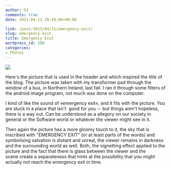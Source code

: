 ```yaml
---
author: h2
comments: true
date: 2013-04-11 20:49:06+00:00

link: /post/2013/04/11/emergency-exit/
slug: emergency-exit
title: Emergency Exit
wordpress_id: 208
categories:
- Photos
---
```


[![](/post/2013/04/emergency_exit-300x225.jpg)](/post/2013/04/emergency_exit.jpg)

Here's the picture that is used in the header and which inspired the title of the blog. The picture was taken with my transformer pad through the window of a bus, in Northern Ireland, last fall. I ran it through some filters of the android image program, not much was done on the computer. <!-- more -->

I kind of like the sound of »emergency exit«, and it fits with the picture. You are stuck in a place that isn't  good for you -- but things aren't hopeless, there is a way out. Can be understood as a allegory on our society in general or the Software world or whatever the viewer might see in it.

Then again the picture has a more gloomy touch to it, the sky that is inscribed with "EMERGENCY EXIT" (or at least parts of the words) and symbolising salvation is distant and unreal, the viewer remains in darkness and the surrounding world as well. Both, the vignetting effect applied to the picture and the fact that there is glass between the viewer and the scene create a separateness that hints at the possibility that you might actually not reach the emergency exit in time.
